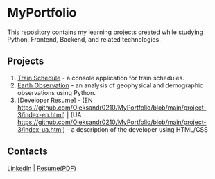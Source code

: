 # MyPortfolio

This repository contains my learning projects created while studying Python, Frontend, Backend, and related technologies.

## Projects

1. [Train Schedule](https://github.com/Oleksandr0210/MyPortfolio/blob/main/project-1/YASINYA_train_timetable.ipynb) - a console application for train schedules.
2. [Earth Observation](https://github.com/Oleksandr0210/MyPortfolio/blob/main/project-2/Earth_observations.ipynb) - an analysis of geophysical and demographic observations using Python.
3. [Developer Resume] - (EN https://github.com/Oleksandr0210/MyPortfolio/blob/main/project-3/index-en.html) | (UA https://github.com/Oleksandr0210/MyPortfolio/blob/main/project-3/index-ua.html) - a description of the developer using HTML/CSS

## Contacts

[LinkedIn]() | [Resume(PDF)](EN )
